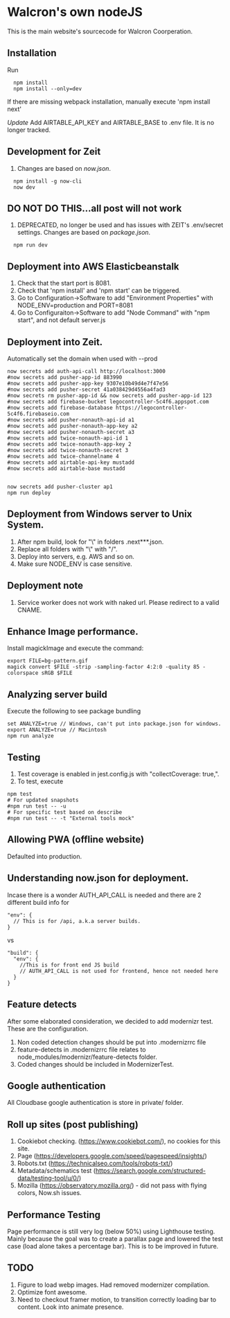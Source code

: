 # Walcron's own nodeJS
This is the main website's sourcecode for Walcron Coorperation.

## Installation
Run

```
  npm install
  npm install --only=dev
```

If there are missing webpack installation, manually execute 'npm install next'

*Update* Add AIRTABLE_API_KEY and AIRTABLE_BASE to .env file. It is no longer tracked.

## Development for Zeit
1. Changes are based on *now.json*.

```
  npm install -g now-cli
  now dev
```


## DO NOT DO THIS...all post will not work
1. DEPRECATED, no longer be used and has issues with ZEIT's .env/secret settings. Changes are based on *package.json*.

```
  npm run dev
```

## Deployment into AWS Elasticbeanstalk
1. Check that the start port is 8081.
2. Check that 'npm install' and 'npm start' can be triggered.
3. Go to Configuration->Software to add "Environment Properties" with NODE_ENV=production and PORT=8081
4. Go to Configuraiton->Software to add "Node Command" with "npm start", and not default server.js

## Deployment into Zeit.
Automatically set the domain when used with --prod
```
now secrets add auth-api-call http://localhost:3000
#now secrets add pusher-app-id 883990
#now secrets add pusher-app-key 9307e10b49d4e7f47e56
#now secrets add pusher-secret 41a038429d4556a4fad3
#now secrets rm pusher-app-id && now secrets add pusher-app-id 123
#now secrets add firebase-bucket legocontroller-5c4f6.appspot.com
#now secrets add firebase-database https://legocontroller-5c4f6.firebaseio.com
#now secrets add pusher-nonauth-api-id a1
#now secrets add pusher-nonauth-app-key a2
#now secrets add pusher-nonauth-secret a3
#now secrets add twice-nonauth-api-id 1
#now secrets add twice-nonauth-app-key 2
#now secrets add twice-nonauth-secret 3
#now secrets add twice-channelname 4
#now secrets add airtable-api-key mustadd
#now secrets add airtable-base mustadd


now secrets add pusher-cluster ap1
npm run deploy
```

## Deployment from Windows server to Unix System.
1. After npm build, look for "\\" in folders .next\**\*.json.
2. Replace all folders with "\\" with "/".
3. Deploy into servers, e.g. AWS and so on.
4. Make sure NODE_ENV is case sensitive.

## Deployment note
1. Service worker does not work with naked url. Please redirect to a valid CNAME.

## Enhance Image performance.
Install magickImage and execute the command:
```
export FILE=bg-pattern.gif
magick convert $FILE -strip -sampling-factor 4:2:0 -quality 85 -colorspace sRGB $FILE
```

## Analyzing server build
Execute the following to see package bundling
```
set ANALYZE=true // Windows, can't put into package.json for windows.
export ANALYZE=true // Macintosh
npm run analyze
```

## Testing
1. Test coverage is enabled in jest.config.js with "collectCoverage: true,".
2. To test, execute
```
npm test
# For updated snapshots
#npm run test -- -u
# For specific test based on describe
#npm run test -- -t "External tools mock"
```

## Allowing PWA (offline website)
Defaulted into production.

## Understanding now.json for deployment.
Incase there is a wonder AUTH_API_CALL is needed and there are 2 different build info for
```
"env": {
  // This is for /api, a.k.a server builds.
}
```
vs
```
"build": {
  "env": {
    //This is for front end JS build
    // AUTH_API_CALL is not used for frontend, hence not needed here
  }
}
```

## Feature detects
After some elaborated consideration, we decided to add modernizr test. These are the configuration.
1. Non coded detection changes should be put into .modernizrrc file
2. feature-detects in .modernizrrc file relates to node_modules/modernizr/feature-detects folder.
3. Coded changes should be included in ModernizerTest.

## Google authentication
All Cloudbase google authentication is store in private/ folder.

## Roll up sites (post publishing)
1. Cookiebot checking. (https://www.cookiebot.com/), no cookies for this site.
2. Page (https://developers.google.com/speed/pagespeed/insights/)
3. Robots.txt (https://technicalseo.com/tools/robots-txt/)
4. Metadata/schematics test (https://search.google.com/structured-data/testing-tool/u/0/)
5. Mozilla (https://observatory.mozilla.org/) - did not pass with flying colors, Now.sh issues.

## Performance Testing
Page performance is still very log (below 50%) using Lighthouse testing. Mainly because the goal was to create a parallax page and lowered the test case (load alone takes a percentage bar). This is to be improved in future.

## TODO
1. Figure to load webp images. Had removed modernizer compilation.
2. Optimize font awesome.
3. Need to checkout framer motion, to transition correctly loading bar to content. Look into animate presence.
